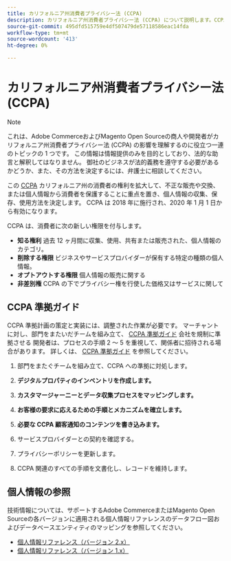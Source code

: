 ```yaml
---
title: カリフォルニア州消費者プライバシー法 (CCPA)
description: カリフォルニア州消費者プライバシー法 (CCPA) について説明します。CCPA は、カリフォルニア州の消費者の個人情報を収集、保存および使用する方法を決定するための権利を拡張します。
source-git-commit: 495dfd515759e4df507479de57118586eac14fda
workflow-type: tm+mt
source-wordcount: '413'
ht-degree: 0%

---
```



# カリフォルニア州消費者プライバシー法 (CCPA)

>[!NOTE]
>
>これは、Adobe CommerceおよびMagento Open Sourceの商人や開発者がカリフォルニア州消費者プライバシー法 (CCPA) の影響を理解するのに役立つ一連のトピックの 1 つです。 この情報は情報提供のみを目的としており、法的な助言と解釈してはなりません。 御社のビジネスが法的義務を遵守する必要があるかどうか、また、その方法を決定するには、弁護士に相談してください。

この [CCPA](https://oag.ca.gov/privacy/ccpa) カリフォルニア州の消費者の権利を拡大して、不正な販売や交換、または個人情報から消費者を保護することに重点を置き、個人情報の収集、保存、使用方法を決定します。 CCPA は 2018 年に施行され、2020 年 1 月 1 日から有効になります。

CCPA は、消費者に次の新しい権限を付与します。

- **知る権利** 過去 12 ヶ月間に収集、使用、共有または販売された、個人情報のカテゴリ。
- **削除する権限** ビジネスやサービスプロバイダーが保有する特定の種類の個人情報。
- **オプトアウトする権限** 個人情報の販売に関する
- **非差別権** CCPA の下でプライバシー権を行使した価格又はサービスに関して

## CCPA 準拠ガイド

CCPA 準拠計画の策定と実装には、調整された作業が必要です。 マーチャントに対し、部門をまたいだチームを組み立て、 [CCPA 準拠ガイド](https://experienceleague.adobe.com/docs/commerce-admin/start/compliance/privacy/compliance-ccpa.html) 会社を規制に準拠させる 開発者は、プロセスの手順 2 ～ 5 を重視して、関係者に招待される場合があります。 詳しくは、 [CCPA 準拠ガイド](https://experienceleague.adobe.com/docs/commerce-admin/start/compliance/privacy/compliance-ccpa.html) を参照してください。

1. 部門をまたぐチームを組み立て、CCPA への準拠に対処します。

1. **デジタルプロパティのインベントリを作成します。**

1. **カスタマージャーニーとデータ収集プロセスをマッピングします。**

1. **お客様の要求に応えるための手順とメカニズムを確立します。**

1. **必要な CCPA 顧客通知のコンテンツを書き込みます。**

1. サービスプロバイダーとの契約を確認する。

1. プライバシーポリシーを更新します。

1. CCPA 関連のすべての手順を文書化し、レコードを維持します。

## 個人情報の参照

技術情報については、サポートするAdobe CommerceまたはMagento Open Sourceの各バージョンに適用される個人情報リファレンスのデータフロー図およびデータベースエンティティのマッピングを参照してください。

- [個人情報リファレンス（バージョン 2.x）](data-m2.md)
- [個人情報リファレンス（バージョン 1.x）](data-m1.md)
